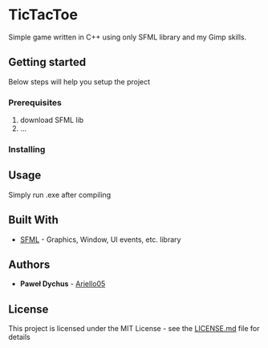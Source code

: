 # TicTacToe

Simple game written in C++ using only SFML library and my Gimp skills.

## Getting started
Below steps will help you setup the project

### Prerequisites

1. download SFML lib
2. ...

### Installing

## Usage
Simply run .exe after compiling

## Built With

* [SFML](https://www.sfml-dev.org/) - Graphics, Window, UI events, etc. library

## Authors

* **Paweł Dychus** - [Ariello05](https://github.com/Ariello05)

## License

This project is licensed under the MIT License - see the [LICENSE.md](LICENSE.md) file for details
